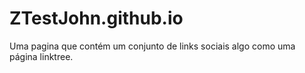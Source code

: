# ZTestJohn.github.io
Uma pagina que contém um conjunto de links sociais algo como uma página linktree.
